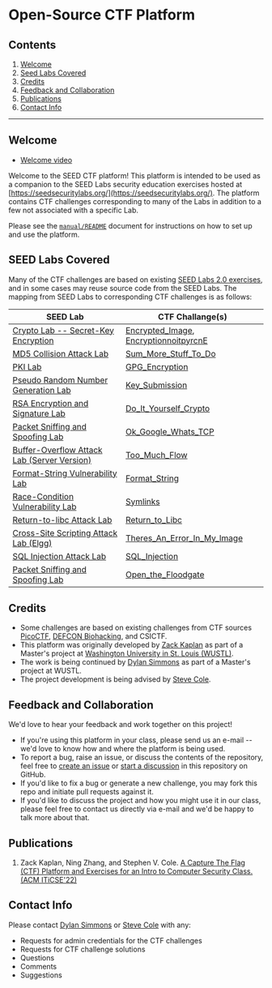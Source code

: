 # Open-Source CTF Platform

## Contents

1. [Welcome](#welcome)
2. [Seed Labs Covered](#seed-labs-covered)
3. [Credits](#credits)
4. [Feedback and Collaboration](#feedback-and-collaboration)
5. [Publications](#publications)
6. [Contact Info](#contact-info)

---

## Welcome

* [Welcome video](./manual/videos/SEED_CTF_intro.mp4)

Welcome to the SEED CTF platform!  This platform is intended to be used as a companion to the SEED Labs security education exercises hosted at [https://seedsecuritylabs.org/](https://seedsecuritylabs.org/). The platform contains CTF challenges corresponding to many of the Labs in addition to a few not associated with a specific Lab.

Please see the [`manual/README`](./manual/README.md) document for instructions on how to set up and use the platform.

## SEED Labs Covered

Many of the CTF challenges are based on existing [SEED Labs 2.0 exercises](https://seedsecuritylabs.org/Labs_20.04/), and in some cases may reuse source code from the SEED Labs.
The mapping from SEED Labs to corresponding CTF challenges is as follows:

| SEED Lab                                                                                                                | CTF Challange(s)                                                                                                     |
| ----------------------------------------------------------------------------------------------------------------------- | -------------------------------------------------------------------------------------------------------------------- |
| [Crypto Lab -- Secret-Key Encryption](https://seedsecuritylabs.org/Labs_20.04/Crypto/Crypto_Encryption/)                | [Encrypted_Image](./category-crypto/Encrypted_Image), [EncryptionnoitpyrcnE](./category-crypto/EncryptionnoitpyrcnE) |
| [MD5 Collision Attack Lab](https://seedsecuritylabs.org/Labs_20.04/Crypto/Crypto_MD5_Collision/)                        | [Sum_More_Stuff_To_Do](./category-crypto/Sum_More_Stuff_To_Do)                                                       |
| [PKI Lab](https://seedsecuritylabs.org/Labs_20.04/Crypto/Crypto_PKI/)                                                   | [GPG_Encryption](./category-crypto/GPG_Encryption)                                                                   |
| [Pseudo Random Number Generation Lab](https://seedsecuritylabs.org/Labs_20.04/Crypto/Crypto_Random_Number/)             | [Key_Submission](./category-crypto/Key_Submission)                                                                   |
| [RSA Encryption and Signature Lab](https://seedsecuritylabs.org/Labs_20.04/Crypto/Crypto_RSA/)                          | [Do_It_Yourself_Crypto](./category-crypto/Do_It_Yourself_Crypto)                                                     |
| [Packet Sniffing and Spoofing Lab](https://seedsecuritylabs.org/Labs_20.04/Networking/Sniffing_Spoofing/)               | [Ok_Google_Whats_TCP](./category-network/Ok_Google_Whats_TCP)                                                        |
| [Buffer-Overflow Attack Lab (Server Version)](https://seedsecuritylabs.org/Labs_20.04/Software/Buffer_Overflow_Server/) | [Too_Much_Flow](./category-software/Too_Much_Flow)                                                                   |
| [Format-String Vulnerability Lab](https://seedsecuritylabs.org/Labs_20.04/Software/Format_String/)                      | [Format_String](./category-software/Format_String)                                                                   |
| [Race-Condition Vulnerability Lab](https://seedsecuritylabs.org/Labs_20.04/Software/Race_Condition/)                    | [Symlinks](./category-software/Symlinks)                                                                             |
| [Return-to-libc Attack Lab](https://seedsecuritylabs.org/Labs_20.04/Software/Return_to_Libc/)                           | [Return_to_Libc](./category-software/Return_to_Libc)                                                                 |
| [Cross-Site Scripting Attack Lab (Elgg)](https://seedsecuritylabs.org/Labs_20.04/Web/Web_XSS_Elgg/)                     | [Theres_An_Error_In_My_Image](./category-web/Theres_An_Error_In_My_Image)                                            |
| [SQL Injection Attack Lab](https://seedsecuritylabs.org/Labs_20.04/Web/Web_SQL_Injection/)                              | [SQL_Injection](./category-web/SQL_Injection)                                                                        |
| [Packet Sniffing and Spoofing Lab](https://seedsecuritylabs.org/Labs_20.04/Networking/Sniffing_Spoofing/)               | [Open_the_Floodgate](./category-network/Open_the_Floodgate)                                                          |

## Credits

* Some challenges are based on existing challenges from CTF sources [PicoCTF](https://www.picoctf.org/), [DEFCON Biohacking](https://www.defconbiohackingvillage.org/), and CSICTF.
* This platform was originally developed by [Zack Kaplan](mailto:zack.kaplan@wustl.edu) as part of a Master's project at [Washington University in St. Louis (WUSTL)](https://wustl.edu/).
* The work is being continued by [Dylan Simmons](mailto:dylan.simmons@wustl.edu) as part of a Master's project at WUSTL.
* The project development is being advised by [Steve Cole](mailto:svcole@wustl.edu).

## Feedback and Collaboration

We'd love to hear your feedback and work together on this project!
* If you're using this platform in your class, please send us an e-mail --  we'd love to know how and where the platform is being used.
* To report a bug, raise an issue, or discuss the contents of the repository, feel free to [create an issue](https://github.com/cole-wustl/seed-labs-ctf/issues/new/choose) or [start a discussion](https://github.com/cole-wustl/seed-labs-ctf/discussions/new) in this repository on GitHub.
* If you'd like to fix a bug or generate a new challenge, you may fork this repo and initiate pull requests against it.
* If you'd like to discuss the project and how you might use it in our class, please feel free to contact us directly via e-mail and we'd be happy to talk more about that.

## Publications

1. Zack Kaplan, Ning Zhang, and Stephen V. Cole. [A Capture The Flag (CTF) Platform and Exercises for an Intro to Computer Security Class. (ACM ITiCSE'22)](https://doi.org/10.1145/3502717.3532153)

## Contact Info

Please contact [Dylan Simmons](mailto:dylan.simmons@wustl.edu) or [Steve Cole](mailto:svcole@wustl.edu) with any:
* Requests for admin credentials for the CTF challenges
* Requests for CTF challenge solutions
* Questions
* Comments
* Suggestions